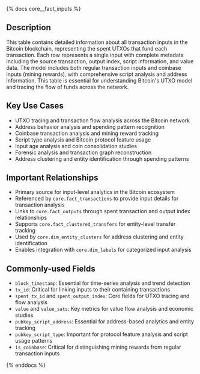 {% docs core__fact_inputs %}

## Description
This table contains detailed information about all transaction inputs in the Bitcoin blockchain, representing the spent UTXOs that fund each transaction. Each row represents a single input with complete metadata including the source transaction, output index, script information, and value data. The model includes both regular transaction inputs and coinbase inputs (mining rewards), with comprehensive script analysis and address information. This table is essential for understanding Bitcoin's UTXO model and tracing the flow of funds across the network.

## Key Use Cases
- UTXO tracing and transaction flow analysis across the Bitcoin network
- Address behavior analysis and spending pattern recognition
- Coinbase transaction analysis and mining reward tracking
- Script type analysis and Bitcoin protocol feature usage
- Input age analysis and coin consolidation studies
- Forensic analysis and transaction graph reconstruction
- Address clustering and entity identification through spending patterns

## Important Relationships
- Primary source for input-level analytics in the Bitcoin ecosystem
- Referenced by `core.fact_transactions` to provide input details for transaction analysis
- Links to `core.fact_outputs` through spent transaction and output index relationships
- Supports `core.fact_clustered_transfers` for entity-level transfer tracking
- Used by `core.dim_entity_clusters` for address clustering and entity identification
- Enables integration with `core.dim_labels` for categorized input analysis

## Commonly-used Fields
- `block_timestamp`: Essential for time-series analysis and trend detection
- `tx_id`: Critical for linking inputs to their containing transactions
- `spent_tx_id` and `spent_output_index`: Core fields for UTXO tracing and flow analysis
- `value` and `value_sats`: Key metrics for value flow analysis and economic studies
- `pubkey_script_address`: Essential for address-based analytics and entity tracking
- `pubkey_script_type`: Important for protocol feature analysis and script usage patterns
- `is_coinbase`: Critical for distinguishing mining rewards from regular transaction inputs

{% enddocs %} 